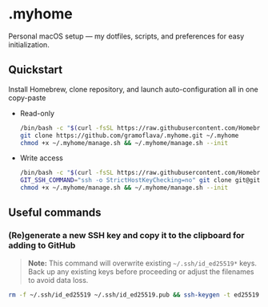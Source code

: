 # .myhome

Personal macOS setup — my dotfiles, scripts, and preferences for easy initialization.

## Quickstart

Install Homebrew, clone repository, and launch auto-configuration all in one copy-paste

- Read-only

    ```bash
    /bin/bash -c "$(curl -fsSL https://raw.githubusercontent.com/Homebrew/install/HEAD/install.sh)"
    git clone https://github.com/gramoflava/.myhome.git ~/.myhome
    chmod +x ~/.myhome/manage.sh && ~/.myhome/manage.sh --init
    ```

- Write access

    ```bash
    /bin/bash -c "$(curl -fsSL https://raw.githubusercontent.com/Homebrew/install/HEAD/install.sh)"
    GIT_SSH_COMMAND="ssh -o StrictHostKeyChecking=no" git clone git@github.com:gramoflava/.myhome.git ~/.myhome
    chmod +x ~/.myhome/manage.sh && ~/.myhome/manage.sh --init
    ```

## Useful commands

### (Re)generate a new SSH key and copy it to the clipboard for adding to GitHub

> **Note:** This command will overwrite existing `~/.ssh/id_ed25519*` keys. Back up any existing keys before proceeding or adjust the filenames to avoid data loss.

```bash
rm -f ~/.ssh/id_ed25519 ~/.ssh/id_ed25519.pub && ssh-keygen -t ed25519 -N "" -f ~/.ssh/id_ed25519 -q && cat ~/.ssh/id_ed25519.pub | pbcopy
```
